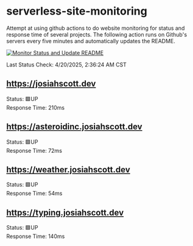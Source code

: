 # serverless-site-monitoring
Attempt at using github actions to do website monitoring for status and response time of several projects. The following action runs on Github's servers every five minutes and automatically updates the README.  

[![Monitor Status and Update README](https://github.com/JosiahSco/serverless-site-monitoring/actions/workflows/monitor.yaml/badge.svg)](https://github.com/JosiahSco/serverless-site-monitoring/actions/workflows/monitor.yaml)

Last Status Check: 4/20/2025, 2:36:24 AM CST

## https://josiahscott.dev
Status: 🟩UP  
Response Time: 210ms

## https://asteroidinc.josiahscott.dev
Status: 🟩UP  
Response Time: 72ms

## https://weather.josiahscott.dev
Status: 🟩UP  
Response Time: 54ms

## https://typing.josiahscott.dev
Status: 🟩UP  
Response Time: 140ms

